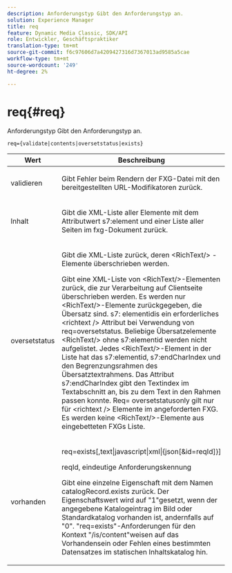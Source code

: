 ```yaml
---
description: Anforderungstyp Gibt den Anforderungstyp an.
solution: Experience Manager
title: req
feature: Dynamic Media Classic, SDK/API
role: Entwickler, Geschäftspraktiker
translation-type: tm+mt
source-git-commit: f6c97606d7a4209427316d7367013ad9585a5cae
workflow-type: tm+mt
source-wordcount: '249'
ht-degree: 2%

---
```



# req{#req}

Anforderungstyp Gibt den Anforderungstyp an.

`req={validate|contents|oversetstatus|exists}`

<table id="table_F39239E5244746DB9F253BB0D5E85D54"> 
 <thead> 
  <tr> 
   <th colname="col1" class="entry"> Wert </th> 
   <th colname="col2" class="entry"> Beschreibung </th> 
  </tr> 
 </thead>
 <tbody> 
  <tr> 
   <td colname="col1"> <p> <span class="codeph"> validieren</span> </p> </td> 
   <td colname="col2"> <p> Gibt Fehler beim Rendern der FXG-Datei mit den bereitgestellten URL-Modifikatoren zurück. </p> </td> 
  </tr> 
  <tr> 
   <td colname="col1"> <p> <span class="codeph"> Inhalt</span> </p> </td> 
   <td colname="col2"> <p> Gibt die XML-Liste aller Elemente mit dem Attributwert <span class="codeph"> s7:element</span> und einer Liste aller Seiten im fxg-Dokument zurück. </p> </td> 
  </tr> 
  <tr> 
   <td colname="col1"> <p> <span class="codeph"> oversetstatus</span> </p> </td> 
   <td colname="col2"> <p>Gibt die XML-Liste zurück, deren <span class="codeph"> &lt;RichText/&gt;</span> -Elemente überschrieben werden. </p> <p>Gibt eine XML-Liste von <span class="+ topic/ph pr-d/codeph codeph"> &lt;RichText/&gt;</span>-Elementen zurück, die zur Verarbeitung auf Clientseite überschrieben werden. Es werden nur <span class="+ topic/ph pr-d/codeph codeph"> &lt;RichText/&gt;</span>-Elemente zurückgegeben, die Übersatz sind. <span class="+ topic/ph pr-d/codeph codeph"> s7:</span> elementidis ein erforderliches  <span class="+ topic/ph pr-d/codeph codeph"> &lt;richtext /&gt;</span> Attribut bei Verwendung von  <span class="+ topic/ph pr-d/codeph codeph"> req=oversetstatus</span>. Beliebige Übersatzelemente <span class="+ topic/ph pr-d/codeph codeph"> &lt;RichText/&gt;</span> ohne <span class="+ topic/ph pr-d/codeph codeph"> s7:elementid</span> werden nicht aufgelistet. Jedes <span class="+ topic/ph pr-d/codeph codeph"> &lt;RichText/&gt;</span>-Element in der Liste hat das <span class="+ topic/ph pr-d/codeph codeph"> s7:elementid</span>, <span class="+ topic/ph pr-d/codeph codeph"> s7:endCharIndex</span> und den Begrenzungsrahmen des Übersatztextrahmens. Das Attribut <span class="+ topic/ph pr-d/codeph codeph"> s7:endCharIndex</span> gibt den Textindex im Textabschnitt an, bis zu dem Text in den Rahmen passen konnte. <span class="+ topic/ph pr-d/codeph codeph"> Req=</span> oversetstatusonly gilt nur für  <span class="+ topic/ph pr-d/codeph codeph"> &lt;richtext /&gt;</span> Elemente im angeforderten FXG. Es werden keine <span class="+ topic/ph pr-d/codeph codeph"> &lt;RichText/&gt;</span>-Elemente aus eingebetteten FXGs Liste. </p> </td> 
  </tr> 
  <tr> 
   <td colname="col1"> <p> <span class="codeph"> vorhanden</span> </p> </td> 
   <td colname="col2"> <p> <span class="codeph"> req=exists[,text|javascript|xml|{json[&amp;id=reqId]}]</span> </p> <p>reqId, eindeutige Anforderungskennung </p> <p>Gibt eine einzelne Eigenschaft mit dem Namen catalogRecord.exists zurück. Der Eigenschaftswert wird auf "1"gesetzt, wenn der angegebene Katalogeintrag im Bild oder Standardkatalog vorhanden ist, andernfalls auf "0". "req=exists"-Anforderungen für den Kontext "/is/content"weisen auf das Vorhandensein oder Fehlen eines bestimmten Datensatzes im statischen Inhaltskatalog hin. </p> </td> 
  </tr> 
 </tbody> 
</table>

